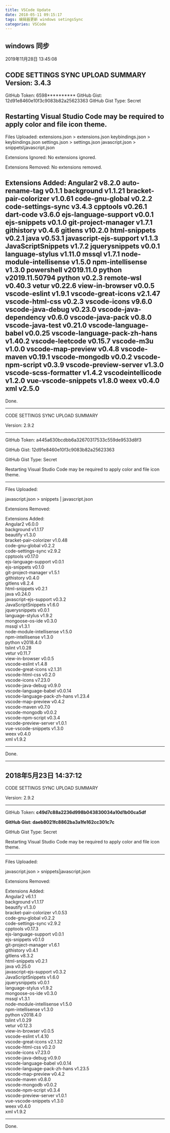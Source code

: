 ```yaml
---
title: VSCode Update
date: 2018-05-11 09:15:17
tags: 编辑器更新 windows setingsSync
categories: VSCode
---
```

## windows 同步
2019年11月28日 13:45:08

CODE SETTINGS SYNC UPLOAD SUMMARY
Version: 3.4.3
--------------------
GitHub Token: 6598**********
GitHub Gist: 12d91e8460e10f3c9083b82a25623363
GitHub Gist Type: Secret

Restarting Visual Studio Code may be required to apply color and file icon theme.
--------------------
Files Uploaded:
  extensions.json > extensions.json
  keybindings.json > keybindings.json
  settings.json > settings.json
  javascript.json > snippets\javascript.json

Extensions Ignored:
  No extensions ignored.

Extensions Removed:
  No extensions removed.

Extensions Added:
  Angular2 v8.2.0
  auto-rename-tag v0.1.1
  background v1.1.21
  bracket-pair-colorizer v1.0.61
  code-gnu-global v0.2.2
  code-settings-sync v3.4.3
  cpptools v0.26.1
  dart-code v3.6.0
  ejs-language-support v0.0.1
  ejs-snippets v0.1.0
  git-project-manager v1.7.1
  githistory v0.4.6
  gitlens v10.2.0
  html-snippets v0.2.1
  java v0.53.1
  javascript-ejs-support v1.1.3
  JavaScriptSnippets v1.7.2
  jquerysnippets v0.0.1
  language-stylus v1.11.0
  mssql v1.7.1
  node-module-intellisense v1.5.0
  npm-intellisense v1.3.0
  powershell v2019.11.0
  python v2019.11.50794
  python v0.2.3
  remote-wsl v0.40.3
  vetur v0.22.6
  view-in-browser v0.0.5
  vscode-eslint v1.9.1
  vscode-great-icons v2.1.47
  vscode-html-css v0.2.3
  vscode-icons v9.6.0
  vscode-java-debug v0.23.0
  vscode-java-dependency v0.6.0
  vscode-java-pack v0.8.0
  vscode-java-test v0.21.0
  vscode-language-babel v0.0.25
  vscode-language-pack-zh-hans v1.40.2
  vscode-leetcode v0.15.7
  vscode-m3u v1.0.0
  vscode-map-preview v0.4.8
  vscode-maven v0.19.1
  vscode-mongodb v0.0.2
  vscode-npm-script v0.3.9
  vscode-preview-server v1.3.0
  vscode-scss-formatter v1.4.2
  vscodeintellicode v1.2.0
  vue-vscode-snippets v1.8.0
  weex v0.4.0
  xml v2.5.0
--------------------
Done.

---

CODE SETTINGS SYNC UPLOAD SUMMARY

Version: 2.9.2

--------------------
GitHub Token: a445a630bcdbb6a32670317533c559de9533d8f3

GitHub Gist: 12d91e8460e10f3c9083b82a25623363

GitHub Gist Type: Secret

Restarting Visual Studio Code may be required to apply color and file icon theme.

--------------------
Files Uploaded:

  javascript.json > snippets | javascript.json

  Extensions Removed:

Extensions Added: \
  Angular2 v6.0.0 \
  background v1.1.17 \
  beautify v1.3.0 \
  bracket-pair-colorizer v1.0.48 \
  code-gnu-global v0.2.2 \
  code-settings-sync v2.9.2 \
  cpptools v0.17.0 \
  ejs-language-support v0.0.1 \
  ejs-snippets v0.1.0 \
  git-project-manager v1.5.1 \
  githistory v0.4.0 \
  gitlens v8.2.4 \
  html-snippets v0.2.1 \
  java v0.24.0 \
  javascript-ejs-support v0.3.2 \
  JavaScriptSnippets v1.6.0 \
  jquerysnippets v0.0.1 \
  language-stylus v1.9.2 \
  mongoose-os-ide v0.3.0 \
  mssql v1.3.1 \
  node-module-intellisense v1.5.0 \
  npm-intellisense v1.3.0 \
  python v2018.4.0 \
  tslint v1.0.28 \
  vetur v0.11.7 \
  view-in-browser v0.0.5 \
  vscode-eslint v1.4.8 \
  vscode-great-icons v2.1.31 \
  vscode-html-css v0.2.0 \
  vscode-icons v7.23.0 \
  vscode-java-debug v0.9.0 \
  vscode-language-babel v0.0.14 \
  vscode-language-pack-zh-hans v1.23.4 \
  vscode-map-preview v0.4.2 \
  vscode-maven v0.7.0 \
  vscode-mongodb v0.0.2 \
  vscode-npm-script v0.3.4 \
  vscode-preview-server v1.0.1 \
  vue-vscode-snippets v1.3.0 \
  weex v0.4.0 \
  xml v1.9.2
  
--------------------
Done.

--------------------

## 2018年5月23日 14:37:12

CODE SETTINGS SYNC UPLOAD SUMMARY

Version: 2.9.2

--------------------

GitHub Token: **c49d7c88a2236d998b043830034a10d1b00ca5df**

**GitHub Gist: daeb8021fc8862ba3a1fe162cc301c7c**

GitHub Gist Type: Secret

Restarting Visual Studio Code may be required to apply color and file icon theme.

--------------------

Files Uploaded:

  javascript.json > snippets|javascript.json

  Extensions Removed:

Extensions Added:\
  Angular2 v6.1.1\
  background v1.1.17\
  beautify v1.3.0\
  bracket-pair-colorizer v1.0.53\
  code-gnu-global v0.2.2\
  code-settings-sync v2.9.2\
  cpptools v0.17.3\
  ejs-language-support v0.0.1\
  ejs-snippets v0.1.0\
  git-project-manager v1.6.1\
  githistory v0.4.1\
  gitlens v8.3.2\
  html-snippets v0.2.1\
  java v0.25.0\
  javascript-ejs-support v0.3.2\
  JavaScriptSnippets v1.6.0\
  jquerysnippets v0.0.1\
  language-stylus v1.9.2\
  mongoose-os-ide v0.3.0\
  mssql v1.3.1\
  node-module-intellisense v1.5.0\
  npm-intellisense v1.3.0\
  python v2018.4.0\
  tslint v1.0.29\
  vetur v0.12.3\
  view-in-browser v0.0.5\
  vscode-eslint v1.4.10\
  vscode-great-icons v2.1.32\
  vscode-html-css v0.2.0\
  vscode-icons v7.23.0\
  vscode-java-debug v0.9.0\
  vscode-language-babel v0.0.14\
  vscode-language-pack-zh-hans v1.23.5\
  vscode-map-preview v0.4.2\
  vscode-maven v0.8.0\
  vscode-mongodb v0.0.2\
  vscode-npm-script v0.3.4\
  vscode-preview-server v1.0.1\
  vue-vscode-snippets v1.3.0\
  weex v0.4.0\
  xml v1.9.2
  
--------------------
Done.